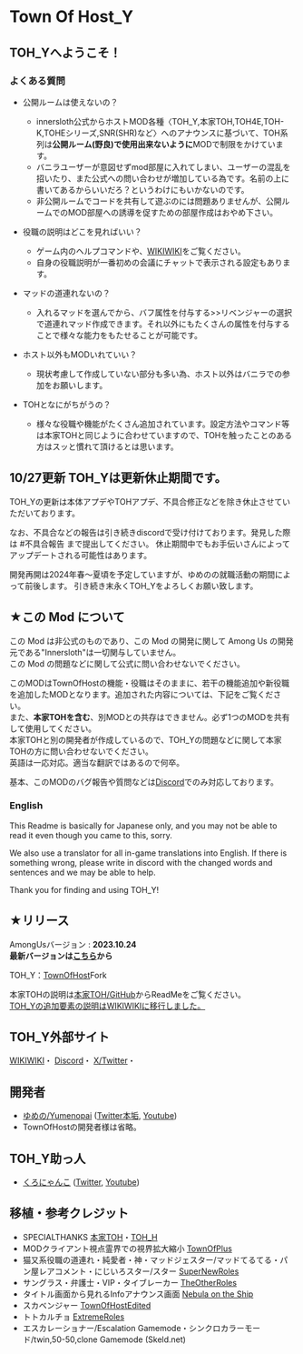 # Town Of Host_Y

## TOH_Yへようこそ！
### よくある質問
- 公開ルームは使えないの？
  - innersloth公式からホストMOD各種〈TOH_Y,本家TOH,TOH4E,TOH-K,TOHEシリーズ,SNR(SHR)など〉へのアナウンスに基づいて、TOH系列は**公開ルーム(野良)で使用出来ないように**MODで制限をかけています。
  - バニラユーザーが意図せずmod部屋に入れてしまい、ユーザーの混乱を招いたり、また公式への問い合わせが増加している為です。名前の上に書いてあるからいいだろ？というわけにもいかないのです。
  - 非公開ルームでコードを共有して遊ぶのには問題ありませんが、公開ルームでのMOD部屋への誘導を促すための部屋作成はおやめ下さい。

- 役職の説明はどこを見ればいい？
  - ゲーム内のヘルプコマンドや、[WIKIWIKI](https://wikiwiki.jp/tohy_amongus)をご覧ください。
  - 自身の役職説明が一番初めの会議にチャットで表示される設定もあります。

- マッドの道連れないの？
  - 入れるマッドを選んでから、バフ属性を付与する>>リベンジャーの選択で道連れマッド作成できます。それ以外にもたくさんの属性を付与することで様々な能力をもたせることが可能です。

- ホスト以外もMODいれていい？
  - 現状考慮して作成していない部分も多い為、ホスト以外はバニラでの参加をお願いします。

- TOHとなにがちがうの？
  - 様々な役職や機能がたくさん追加されています。設定方法やコマンド等は本家TOHと同じように合わせていますので、TOHを触ったことのある方はスッと慣れて頂けるとは思います。<br>

## 10/27更新 TOH_Yは更新休止期間です。
TOH_Yの更新は本体アプデやTOHアプデ、不具合修正などを除き休止させていただいております。

なお、不具合などの報告は引き続きdiscordで受け付けております。発見した際は #不具合報告 まで提出してください。
休止期間中でもお手伝いさんによってアップデートされる可能性はあります。

開発再開は2024年春～夏頃を予定していますが、ゆめのの就職活動の期間によって前後します。
引き続き末永くTOH_Yをよろしくお願い致します。

## ★この Mod について

この Mod は非公式のものであり、この Mod の開発に関して Among Us の開発元である"Innersloth"は一切関与していません。<br>
この Mod の問題などに関して公式に問い合わせないでください。<br>

このMODはTownOfHostの機能・役職はそのままに、若干の機能追加や新役職を追加したMODとなります。追加された内容については、下記をご覧ください。<br>
また、**本家TOHを含む**、別MODとの共存はできません。必ず1つのMODを共有して使用してください。<br>
本家TOHと別の開発者が作成しているので、TOH_Yの問題などに関して本家TOHの方に問い合わせないでください。<br>
英語は一応対応。適当な翻訳ではあるので何卒。<br>

基本、このMODのバグ報告や質問などは[Discord](https://discord.gg/PekjJscTT6)でのみ対応しております。<br>

### English
This Readme is basically for Japanese only, and you may not be able to read it even though you came to this, sorry.<br>

We also use a translator for all in-game translations into English. If there is something wrong, please write in discord with the changed words and sentences and we may be able to help.<br>

Thank you for finding and using TOH_Y!<br>

## ★リリース

AmongUsバージョン : **2023.10.24**<br>
**最新バージョンは[こちら](https://github.com/Yumenopai/TownOfHost_Y/releases/latest)から**<br>

TOH_Y：[TownOfHost](https://github.com/tukasa0001/TownOfHost)Fork<br>

本家TOHの説明は[本家TOH/GitHub](https://github.com/tukasa0001/TownOfHost#readme)からReadMeをご覧ください。<br>
<ins>TOH_Yの追加要素の説明は[WIKIWIKI](https://wikiwiki.jp/tohy_amongus/)に移行しました。</ins>

## TOH_Y外部サイト
[WIKIWIKI](https://wikiwiki.jp/tohy_amongus)・
[Discord](https://discord.gg/YCUY8b3jew)・
[X/Twitter](https://twitter.com/yumeno_AmongUs)・

## 開発者
- [ゆめの/Yumenopai](https://github.com/Yumenopai) ([Twitter本垢](https://twitter.com/Yumepai_houchi), [Youtube](https://www.youtube.com/@Yumenopai))
- TownOfHostの開発者様は省略。

## TOH_Y助っ人
- [くろにゃんこ](https://github.com/schwKatz) ([Twitter](https://twitter.com/KatzeSw), [Youtube](https://www.youtube.com/@SwKatz))

## 移植・参考クレジット
- SPECIALTHANKS [本家TOH](https://github.com/tukasa0001/TownOfHost)・[TOH_H](https://github.com/Hyz-sui/TownOfHost-H)
- MODクライアント視点霊界での視界拡大縮小 [TownOfPlus](https://github.com/tugaru1975/TownOfPlus)
- 猫又系役職の道連れ・純愛者・神・マッドジェスター/マッドてるてる・パン屋レアコメント・にじいろスター/スター [SuperNewRoles](https://github.com/ykundesu/SuperNewRoles)
- サングラス・弁護士・VIP・タイブレーカー [TheOtherRoles](https://github.com/TheOtherRolesAU/TheOtherRoles)
- タイトル画面から見れるInfoアナウンス画面 [Nebula on the Ship](https://github.com/Dolly1016/Nebula)
- スカベンジャー [TownOfHostEdited](https://github.com/KARPED1EM/TownOfHostEdited)
- トトカルチョ [ExtremeRoles](https://github.com/yukieiji/ExtremeRoles)
- エスカレーショナー/Escalation Gamemode・シンクロカラーモード/twin,50-50,clone Gamemode (Skeld.net)

